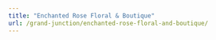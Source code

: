 ```yaml
---
title: "Enchanted Rose Floral & Boutique"
url: /grand-junction/enchanted-rose-floral-and-boutique/
---
```


